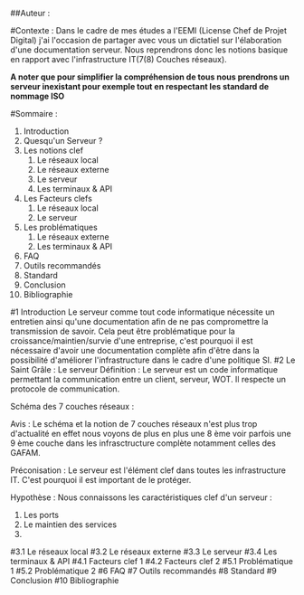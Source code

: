 ##Auteur :

#Contexte :
Dans le cadre de mes études a l'EEMI (License Chef de Projet Digital) j'ai l'occasion de partager avec vous un dictatiel sur l'élaboration d'une documentation serveur. Nous reprendrons donc les notions basique en rapport avec l'infrastructure IT(7(8) Couches réseaux).

**A noter que pour simplifier la compréhension de tous nous prendrons un serveur inexistant pour exemple tout en respectant les standard de nommage ISO**

#Sommaire :
1. Introduction
2. Quesqu'un Serveur ?
3. Les notions clef
   1. Le réseaux local  
   2. Le réseaux externe
   3. Le serveur
   4. Les terminaux & API
4. Les Facteurs clefs
   1. Le réseaux local
   2. Le serveur
5. Les problématiques
   1. Le réseaux externe
   2. Les terminaux & API
6. FAQ
7. Outils recommandés
8. Standard
9.  Conclusion
10. Bibliographie

#1 Introduction
Le serveur comme tout code informatique nécessite un entretien ainsi qu'une documentation afin de ne pas compromettre la transmission de savoir. Cela peut être problématique pour la croissance/maintien/survie d'une entreprise, c'est pourquoi il est nécessaire d'avoir une documentation complète afin d'être dans la possibilité d'améliorer l'infrastructure dans le cadre d'une politique SI.
#2 Le Saint Grâle : Le serveur
Définition : Le serveur est un code informatique permettant la communication entre un client, serveur, WOT. Il respecte un protocole de communication.

Schéma des 7 couches réseaux :

Avis : Le schéma et la notion de 7 couches réseaux n'est plus trop d'actualité en effet nous voyons de plus en plus une 8 ème voir parfois une 9 ème couche dans les infrasctructure complète notamment celles des GAFAM.

Préconisation : Le serveur est l'élément clef dans toutes les infrastructure IT. C'est pourquoi il est important de le protéger.

Hypothèse : Nous connaissons les caractéristiques clef d'un serveur :
1. Les ports 
2. Le maintien des services
3. 
#3.1 Le réseaux local 
#3.2 Le réseaux externe
#3.3 Le serveur
#3.4 Les terminaux & API
#4.1 Facteurs clef 1
#4.2 Facteurs clef 2
#5.1 Problématique 1
#5.2 Problématique 2
#6 FAQ
#7 Outils recommandés
#8 Standard
#9 Conclusion
#10 Bibliographie